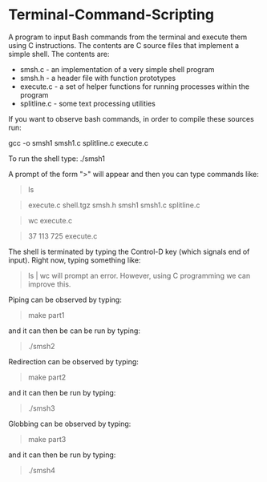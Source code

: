 # Terminal-Command-Scripting

A program to input Bash commands from the terminal and execute them using C instructions.
The contents are C source files that implement a simple shell. The contents are:
- smsh.c - an implementation of a very simple shell program
- smsh.h - a header file with function prototypes
- execute.c - a set of helper functions for running processes within the program
- splitline.c - some text processing utilities

If you want to observe bash commands, in order to compile these sources run:

gcc -o smsh1 smsh1.c splitline.c execute.c

To run the shell type:
./smsh1

A prompt of the form ">" will appear and then you can type commands like:
> ls

> execute.c shell.tgz smsh.h smsh1 smsh1.c splitline.c

> wc execute.c

> 37 113 725 execute.c

The shell is terminated by typing the Control-D key (which signals end of input).
Right now, typing something like:
> ls | wc
will prompt an error. However, using C programming we can improve this.

Piping can be observed by typing:
> make part1

and it can then be can be run by typing:
> ./smsh2

Redirection can be observed by typing:
> make part2

and it can then be run by typing:
> ./smsh3

Globbing can be observed by typing:
> make part3

and it can then be run by typing:
> ./smsh4
